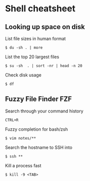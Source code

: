 # Shell cheatsheet

## Looking up space on disk

List file sizes in human format

`$ du -sh . | more`

List the top 20 largest files

`$ su -sh  . | sort -nr | head -n 20`

Check disk usage

`$ df`

## Fuzzy File Finder FZF

Search through your command history

`CTRL+R`

Fuzzy completion for bash/zsh

`$ vim notes/**`

Search the hostname to SSH into

`$ ssh **`

Kill a process fast

`$ kill -9 <TAB>`

